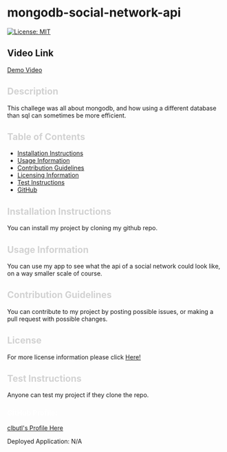 # mongodb-social-network-api
  [![License: MIT](https://img.shields.io/badge/License-MIT-yellow.svg)](https://opensource.org/licenses/MIT)

  ## Video Link
  [Demo Video](https://youtu.be/wTCtSrkaJak)

  ## <a style="text-decoration: none; color: rgb(210, 210, 210); font-weight: bold" id="description">Description</a>
  
  This challege was all about mongodb, and how using a different database than sql can sometimes be more efficient.

  ## <a style="text-decoration: none; color: rgb(210, 210, 210); font-weight: bold">Table of Contents</a>

  - [Installation Instructions](#installing)
  - [Usage Information](#usage)
  - [Contribution Guidelines](#contribute)
  - [Licensing Information](#license)
  - [Test Instructions](#testing)
  - [GitHub](#github)
  
  ## <a style="text-decoration: none; color: rgb(210, 210, 210); font-weight: bold" id="installing">Installation Instructions</a>
  
  You can install my project by cloning my github repo.
  
  ## <a style="text-decoration: none; color: rgb(210, 210, 210); font-weight: bold" id="usage">Usage Information</a>
  
  You can use my app to see what the api of a social network could look like, on a way smaller scale of course.
  
  ## <a style="text-decoration: none; color: rgb(210, 210, 210); font-weight: bold" id="contribute">Contribution Guidelines</a>
  
  You can contribute to my project by posting possible issues, or making a pull request with possible changes.

  ## <a style="text-decoration: none; color: rgb(210, 210, 210); font-weight: bold" id="license">License</a>

  For more license information please click [Here!]()
  
  ## <a style="text-decoration: none; color: rgb(210, 210, 210); font-weight: bold" id="testing">Test Instructions</a>
  
  Anyone can test my project if they clone the repo.
  
  ### <a style="text-decoration: none; color: white; font-weight: bold" id="github">GitHub Profile:</a>
  [clbutl's Profile Here](https://github.com/clbutl)


  Deployed Application: N/A